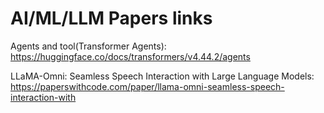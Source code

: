 # AI/ML/LLM Papers links

Agents and tool(Transformer Agents): https://huggingface.co/docs/transformers/v4.44.2/agents 

LLaMA-Omni: Seamless Speech Interaction with Large Language Models: https://paperswithcode.com/paper/llama-omni-seamless-speech-interaction-with


